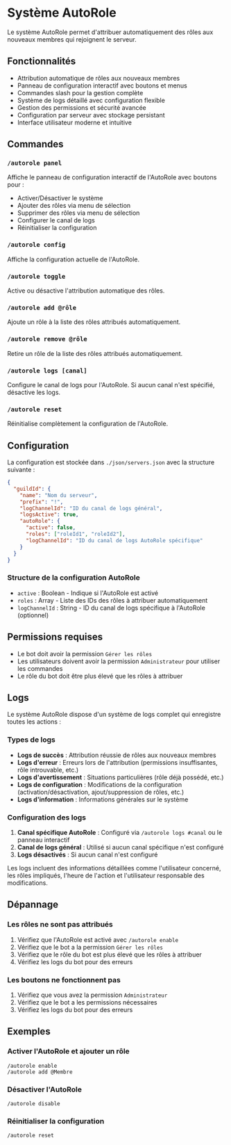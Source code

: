 # Système AutoRole

Le système AutoRole permet d'attribuer automatiquement des rôles aux nouveaux membres qui rejoignent le serveur.

## Fonctionnalités

- Attribution automatique de rôles aux nouveaux membres
- Panneau de configuration interactif avec boutons et menus
- Commandes slash pour la gestion complète
- Système de logs détaillé avec configuration flexible
- Gestion des permissions et sécurité avancée
- Configuration par serveur avec stockage persistant
- Interface utilisateur moderne et intuitive

## Commandes

### `/autorole panel`
Affiche le panneau de configuration interactif de l'AutoRole avec boutons pour :
- Activer/Désactiver le système
- Ajouter des rôles via menu de sélection
- Supprimer des rôles via menu de sélection
- Configurer le canal de logs
- Réinitialiser la configuration

### `/autorole config`
Affiche la configuration actuelle de l'AutoRole.

### `/autorole toggle`
Active ou désactive l'attribution automatique des rôles.

### `/autorole add @rôle`
Ajoute un rôle à la liste des rôles attribués automatiquement.

### `/autorole remove @rôle`
Retire un rôle de la liste des rôles attribués automatiquement.

### `/autorole logs [canal]`
Configure le canal de logs pour l'AutoRole. Si aucun canal n'est spécifié, désactive les logs.

### `/autorole reset`
Réinitialise complètement la configuration de l'AutoRole.

## Configuration

La configuration est stockée dans `./json/servers.json` avec la structure suivante :

```json
{
  "guildId": {
    "name": "Nom du serveur",
    "prefix": "!",
    "logChannelId": "ID du canal de logs général",
    "logsActive": true,
    "autoRole": {
      "active": false,
      "roles": ["roleId1", "roleId2"],
      "logChannelId": "ID du canal de logs AutoRole spécifique"
    }
  }
}
```

### Structure de la configuration AutoRole

- `active` : Boolean - Indique si l'AutoRole est activé
- `roles` : Array - Liste des IDs des rôles à attribuer automatiquement
- `logChannelId` : String - ID du canal de logs spécifique à l'AutoRole (optionnel)

## Permissions requises

- Le bot doit avoir la permission `Gérer les rôles`
- Les utilisateurs doivent avoir la permission `Administrateur` pour utiliser les commandes
- Le rôle du bot doit être plus élevé que les rôles à attribuer

## Logs

Le système AutoRole dispose d'un système de logs complet qui enregistre toutes les actions :

### Types de logs

- **Logs de succès** : Attribution réussie de rôles aux nouveaux membres
- **Logs d'erreur** : Erreurs lors de l'attribution (permissions insuffisantes, rôle introuvable, etc.)
- **Logs d'avertissement** : Situations particulières (rôle déjà possédé, etc.)
- **Logs de configuration** : Modifications de la configuration (activation/désactivation, ajout/suppression de rôles, etc.)
- **Logs d'information** : Informations générales sur le système

### Configuration des logs

1. **Canal spécifique AutoRole** : Configuré via `/autorole logs #canal` ou le panneau interactif
2. **Canal de logs général** : Utilisé si aucun canal spécifique n'est configuré
3. **Logs désactivés** : Si aucun canal n'est configuré

Les logs incluent des informations détaillées comme l'utilisateur concerné, les rôles impliqués, l'heure de l'action et l'utilisateur responsable des modifications.

## Dépannage

### Les rôles ne sont pas attribués

1. Vérifiez que l'AutoRole est activé avec `/autorole enable`
2. Vérifiez que le bot a la permission `Gérer les rôles`
3. Vérifiez que le rôle du bot est plus élevé que les rôles à attribuer
4. Vérifiez les logs du bot pour des erreurs

### Les boutons ne fonctionnent pas

1. Vérifiez que vous avez la permission `Administrateur`
2. Vérifiez que le bot a les permissions nécessaires
3. Vérifiez les logs du bot pour des erreurs

## Exemples

### Activer l'AutoRole et ajouter un rôle

```
/autorole enable
/autorole add @Membre
```

### Désactiver l'AutoRole

```
/autorole disable
```

### Réinitialiser la configuration

```
/autorole reset
```
